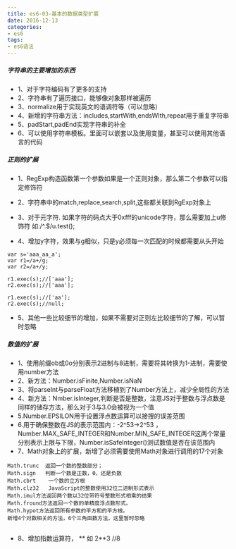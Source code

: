 ```yaml
---
title: es6-03-基本的数据类型扩展
date: 2016-12-13
categories:
- es6
tags: 
- es6语法
---
```


##### 字符串的主要增加的东西
+ 1、对于字符编码有了更多的支持
+ 2、字符串有了遍历接口，能够像对象那样被遍历
+ 3、normalize用于实现英文的语调符等（可以忽略）
+ 4、新增的字符串方法：includes,startWith,endsWIth,repeat用于重复字符串
+ 5、padStart,padEnd实现字符串的补全
+ 6、可以使用字符串模板。里面可以嵌套以及使用变量，甚至可以使用其他语言的代码

##### 正则的扩展
+ 1、RegExp构造函数第一个参数如果是一个正则对象，那么第二个参数可以指定修饰符
+ 2、字符串中的match,replace,search,split,这些都关联到RgExp对象上
+ 3、对于元字符. 如果字符的码点大于0xfff的unicode字符，那么需要加上u修饰符
如:/^.$/u.test();

+ 4、增加y字符，效果与g相似，只是y必须每一次匹配的时候都需要从头开始

```
var s='aaa_aa_a';
var r1=/a+/g;
var r2=/a+/y;

r1.exec(s);//['aaa'];
r2.exec(s);//['aaa'];

r1.exec(s);//['aa'];
r2.exec(s);//null;
```
+ 5、其他一些比较细节的增加，如果不需要对正则左比较细节的了解，可以暂时忽略


##### 数值的扩展
+ 1、使用前缀ob或0o分别表示2进制与8进制，需要将其转换为1-进制，需要使用number方法
+ 2、新方法：Number.isFinite,Number.isNaN
+ 3、将parseInt与parseFloat方法移植到了Number方法上，减少全局性的方法
+ 4、新方法：Nmber.isInteger,判断是否是整数，注意JS对于整数与浮点数是同样的储存方法，那么对于3与3.0会被视为一个值
+ 5.Number.EPSILON用于设置浮点数运算可以接搜的误差范围
+ 6.用于确保整数在JS的表示范围内：-2^53->2^53 ，Number.MAX_SAFE_INTEGER和Number.MIN_SAFE_INTEGER这两个常量分别表示上限与下限，Number.isSafeInteger()测试数值是否在该范围内
+ 7、Math对象上的扩展，新增了必须需要使用Math对象进行调用的17个对象

```
Math.trunc  返回一个数的整数部分；
Math.sign   判断一个数是正数，0，还是负数
Math.cbrt    一个数的立方根
Math.clz32   JavaScript的整数使用32位二进制形式表示
Math.imul方法返回两个数以32位带符号整数形式相乘的结果
Math.fround方法返回一个数的单精度浮点数形式。
Math.hypot方法返回所有参数的平方和的平方根。
新增4个对数相关的方法，6个三角函数方法，这里暂时忽略


```
+ 8、增加指数运算符， **  如 2**3  //8


